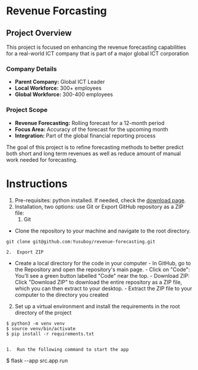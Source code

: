 # Revenue Forcasting

## Project Overview

This project is focused on enhancing the revenue forecasting capabilities for a real-world ICT company that is part of a major global ICT corporation

### Company Details

-   **Parent Company:** Global ICT Leader
-   **Local Workforce:** 300+ employees
-   **Global Workforce:** 300-400 employees

### Project Scope

-   **Revenue Forecasting:** Rolling forecast for a 12-month period
-   **Focus Area:** Accuracy of the forecast for the upcoming month
-   **Integration:** Part of the global financial reporting process

The goal of this project is to refine forecasting methods to better predict both short and long term revenues as well as reduce amount of manual work needed for forecasting.

# Instructions

1.  Pre-requisites: python installed. If needed, check the [download page](https://www.python.org/downloads/).
2.  Installation, two options: use Git or Export GitHub repository as a ZIP file:
    1.  Git
-   Clone the repository to your machine and navigate to the root directory.

```
git clone git@github.com:Yusuboy/revenue-forecasting.git
``````

    2.  Export ZIP
-   Create a local directory for the code in your computer
        -   In GitHub, go to the Repository and open the repository's main page.
        -   Click on "Code": You’ll see a green button labelled "Code" near the top.
        -   Download ZIP: Click "Download ZIP" to download the entire repository as a ZIP file, which you can then extract to your desktop.
        -   Extract the ZIP file to your computer to the directory you created
2.  Set up a virtual environment and install the requirements in the root directory of the project

```
$ python3 -m venv venv
$ source venv/bin/activate
$ pip install -r requirements.txt
```
```

1.  Run the following command to start the app

```
$ flask --app src.app run
```
